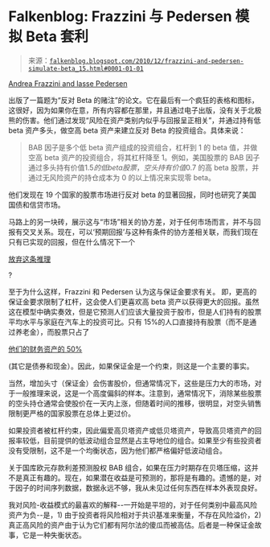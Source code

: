 <!--yml

类别：未分类

日期：2024-05-12 21:13:52

-->

# Falkenblog: Frazzini 与 Pedersen 模拟 Beta 套利

> 来源：[`falkenblog.blogspot.com/2010/12/frazzini-and-pedersen-simulate-beta_15.html#0001-01-01`](http://falkenblog.blogspot.com/2010/12/frazzini-and-pedersen-simulate-beta_15.html#0001-01-01)

[Andrea Frazzini and lasse Pedersen](http://papers.ssrn.com/sol3/papers.cfm?abstract_id=1723048)

出版了一篇题为“反对 Beta 的赌注”的论文。它在最后有一个疯狂的表格和图标，这很好，因为如果你在意，所有内容都在那里，并且通过电子出版，没有关于北极熊的伤害。他们通过发现“风险在资产类别内似乎与回报呈正相关”，并通过持有低 beta 资产多头，做空高 beta 资产来建立反对 Beta 的投资组合。具体来说：

> BAB 因子是多个低 beta 资产组成的投资组合，杠杆到 1 的 beta 值，并做空高 beta 资产的投资组合，将其杠杆降至 1。例如，美国股票的 BAB 因子通过多头持有价值$1.5 的低 beta 股票，空头持有价值$0.7 的高 beta 股票，并通过无风险资产的持仓成本为 0 的以上情况来实现零 beta。

他们发现在 19 个国家的股票市场进行反对 beta 的显著回报，同时也研究了美国国债和信贷市场。

马路上的另一块砖，展示这与“市场”相关的协方差，对于任何市场而言，并不与回报有交叉关系。现在，可以‘预期回报’与这种有条件的协方差相关联，而我们现在只有已实现的回报，但在什么情况下一个

[放弃这条推理](http://seekingalpha.com/article/160413-expected-returns-are-they-unmeasurable)

?

至于为什么这样，Frazzini 和 Pedersen 认为这与保证金要求有关。 即，更高的保证金要求限制了杠杆，这会使人们更喜欢高 beta 资产以获得更大的回报。虽然这在模型中确实奏效，但是它预测人们应该大量投资于股市，但是人们持有的股票平均水平与家庭在汽车上的投资可比。只有 15%的人口直接持有股票（而不是通过养老金），而股票只占了

[他们的财务资产的 50%](http://www.ecb.int/events/pdf/conferences/ecb_cfs_conf/Lucas.pdf?2511523074ffd7b4feb7d199e141a1ea)

(其它是债券和现金）。因此，如果保证金是一个约束，则这是一个主要的事实。

当然，增加头寸（保证金）会伤害股价，但通常情况下，这些是压力大的市场，对于一般推理来说，这是一个高度偏斜的样本。注意到，通常情况下，消除某些股票的空头持仓通常会使股价在一天内上涨，但随着时间的推移，很明显，对空头销售限制更严格的国家股票在总体上更过价。

如果投资者被杠杆约束，因此偏爱高贝塔资产或低贝塔资产，导致高贝塔资产的回报率较低，目前提供的低波动组合显然是占主导地位的组合。如果至少有些投资者没有受限制，这不是一个均衡状态，因为他们都严格偏好低波动组合。

关于国库欧元存款利差预测股权 BAB 组合，如果在压力时期存在贝塔压缩，这并不是真正有趣的。现在，如果潜在收益是可预测的，那将是有趣的。遗憾的是，对于因子的时间序列数据，数据永远不够，我从未见过任何东西在样本外表现良好。

我对风险-收益模式的最喜欢的解释--一开始是平坦的，对于任何类别中最高风险资产为负--是，1) 由于投资者将风险相对于共识基准来衡量，不存在风险溢价，2) 真正高风险的资产由于认为它们都有阿尔法的傻瓜而被高估。后者是一种保证金故事，它是一种失衡状态。
